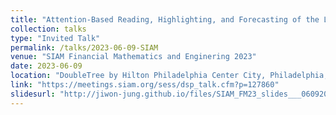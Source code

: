 ```yaml
---
title: "Attention-Based Reading, Highlighting, and Forecasting of the Limit Order Book"
collection: talks
type: "Invited Talk"
permalink: /talks/2023-06-09-SIAM
venue: "SIAM Financial Mathematics and Enginering 2023"
date: 2023-06-09
location: "DoubleTree by Hilton Philadelphia Center City, Philadelphia, PA, U.S."
link: "https://meetings.siam.org/sess/dsp_talk.cfm?p=127860" 
slidesurl: "http://jiwon-jung.github.io/files/SIAM_FM23_slides___06092023.pdf"
--- 
```

  
